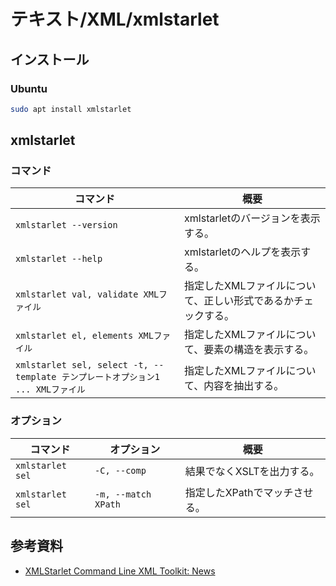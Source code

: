 # テキスト/XML/xmlstarlet

## インストール

### Ubuntu

```bash
sudo apt install xmlstarlet
```

## xmlstarlet

### コマンド

| コマンド                                                     | 概要                                                         |
| ------------------------------------------------------------ | ------------------------------------------------------------ |
| `xmlstarlet --version`                                       | xmlstarletのバージョンを表示する。                           |
| `xmlstarlet --help`                                          | xmlstarletのヘルプを表示する。                               |
| `xmlstarlet val, validate XMLファイル`                       | 指定したXMLファイルについて、正しい形式であるかチェックする。 |
| `xmlstarlet el, elements XMLファイル`                        | 指定したXMLファイルについて、要素の構造を表示する。          |
| `xmlstarlet sel, select -t, --template テンプレートオプション1 ... XMLファイル` | 指定したXMLファイルについて、内容を抽出する。                |

### オプション

| コマンド         | オプション          | 概要                          |
| ---------------- | ------------------- | ----------------------------- |
| `xmlstarlet sel` | `-C, --comp`        | 結果でなくXSLTを出力する。    |
| `xmlstarlet sel` | `-m, --match XPath` | 指定したXPathでマッチさせる。 |

## 参考資料

- [XMLStarlet Command Line XML Toolkit: News](https://xmlstar.sourceforge.net/)

